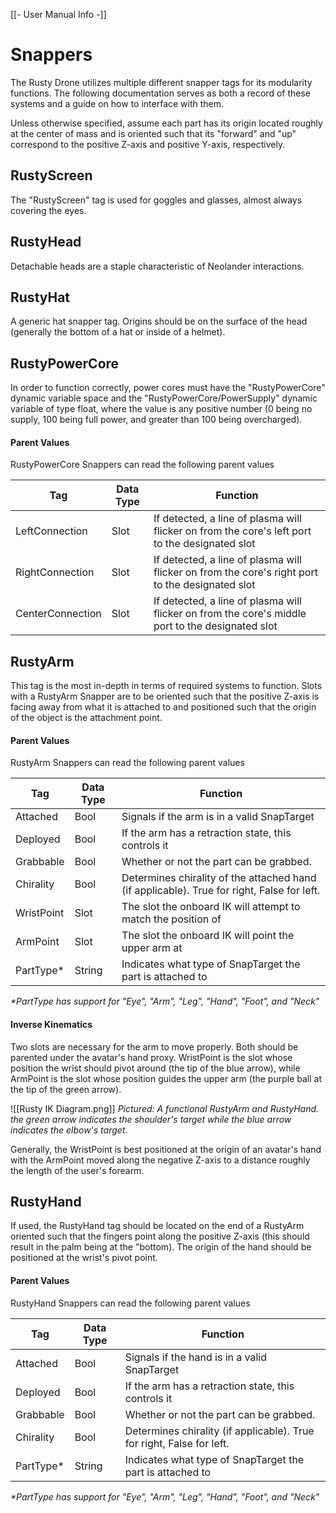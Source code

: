 [[- User Manual Info -]]
# Snappers
The Rusty Drone utilizes multiple different snapper tags for its modularity functions. The following documentation serves as both a record of these systems and a guide on how to interface with them.

Unless otherwise specified, assume each part has its origin located roughly at the center of mass and is oriented such that its "forward" and "up" correspond to the positive Z-axis and positive Y-axis, respectively.
## RustyScreen
The "RustyScreen" tag is used for goggles and glasses, almost always covering the eyes.
## RustyHead
Detachable heads are a staple characteristic of Neolander interactions.
## RustyHat
A generic hat snapper tag. Origins should be on the surface of the head (generally the bottom of a hat or inside of a helmet).
## RustyPowerCore
In order to function correctly, power cores must have the "RustyPowerCore" dynamic variable space and the "RustyPowerCore/PowerSupply" dynamic variable of type float, where the value is any positive number (0 being no supply, 100 being full power, and greater than 100 being overcharged). 
#### Parent Values
RustyPowerCore Snappers can read the following parent values

| Tag              | Data Type | Function                                                                                         |
| ---------------- | --------- | ------------------------------------------------------------------------------------------------ |
| LeftConnection   | Slot      | If detected, a line of plasma will flicker on from the core's left port to the designated slot   |
| RightConnection  | Slot      | If detected, a line of plasma will flicker on from the core's right port to the designated slot  |
| CenterConnection | Slot      | If detected, a line of plasma will flicker on from the core's middle port to the designated slot |
## RustyArm
This tag is the most in-depth in terms of required systems to function. Slots with a RustyArm Snapper are to be oriented such that the positive Z-axis is facing away from what it is attached to and positioned such that the origin of the object is the attachment point.
#### Parent Values
RustyArm Snappers can read the following parent values

| Tag        | Data Type | Function                                                                                   |
| ---------- | --------- | ------------------------------------------------------------------------------------------ |
| Attached   | Bool      | Signals if the arm is in a valid SnapTarget                                                |
| Deployed   | Bool      | If the arm has a retraction state, this controls it                                        |
| Grabbable  | Bool      | Whether or not the part can be grabbed.                                                    |
| Chirality  | Bool      | Determines chirality of the attached hand (if applicable). True for right, False for left. |
| WristPoint | Slot      | The slot the onboard IK will attempt to match the position of                              |
| ArmPoint   | Slot      | The slot the onboard IK will point the upper arm at                                        |
| PartType*  | String    | Indicates what type of SnapTarget the part is attached to                                  |
*\*PartType has support for "Eye", "Arm", "Leg", "Hand", "Foot", and "Neck"*
#### Inverse Kinematics
Two slots are necessary for the arm to move properly. Both should be parented under the avatar's hand proxy. WristPoint is the slot whose position the wrist should pivot around (the tip of the blue arrow), while ArmPoint is the slot whose position guides the upper arm (the purple ball at the tip of the green arrow).

![[Rusty IK Diagram.png]]
*Pictured: A functional RustyArm and RustyHand. the green arrow indicates the shoulder's target while the blue arrow indicates the elbow's target.*

Generally, the WristPoint is best positioned at the origin of an avatar's hand with the ArmPoint moved along the negative Z-axis to a distance roughly the length of the user's forearm.
## RustyHand
If used, the RustyHand tag should be located on the end of a RustyArm oriented such that the fingers point along the positive Z-axis (this should result in the palm being at the "bottom). The origin of the hand should be positioned at the wrist's pivot point.
#### Parent Values
RustyHand Snappers can read the following parent values

| Tag       | Data Type | Function                                                              |
| --------- | --------- | --------------------------------------------------------------------- |
| Attached  | Bool      | Signals if the hand is in a valid SnapTarget                          |
| Deployed  | Bool      | If the arm has a retraction state, this controls it                   |
| Grabbable | Bool      | Whether or not the part can be grabbed.                               |
| Chirality | Bool      | Determines chirality (if applicable). True for right, False for left. |
| PartType* | String    | Indicates what type of SnapTarget the part is attached to             |
*\*PartType has support for "Eye", "Arm", "Leg", "Hand", "Foot", and "Neck"*